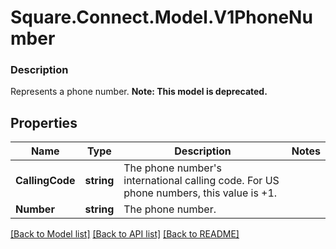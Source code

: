 # Square.Connect.Model.V1PhoneNumber

### Description

Represents a phone number.
**Note: This model is deprecated.**

## Properties

Name | Type | Description | Notes
------------ | ------------- | ------------- | -------------
**CallingCode** | **string** | The phone number&#39;s international calling code. For US phone numbers, this value is +1. | 
**Number** | **string** | The phone number. | 



[[Back to Model list]](../README.md#documentation-for-models) [[Back to API list]](../README.md#documentation-for-api-endpoints) [[Back to README]](../README.md)

